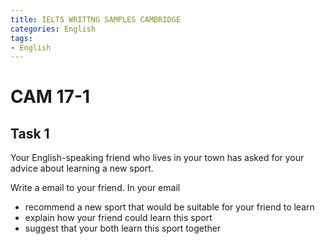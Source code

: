 ```yaml
---
title: IELTS WRITTNG SAMPLES CAMBRIDGE
categories: English
tags:
- English
---
```


# CAM 17-1 
## Task 1
Your English-speaking friend who lives in your town has asked for your advice about learning a new sport.

Write a email to your friend. In your email
- recommend a new sport that would be suitable for your friend to learn
- explain how your friend could learn this sport
- suggest that your both learn this sport together

## 

